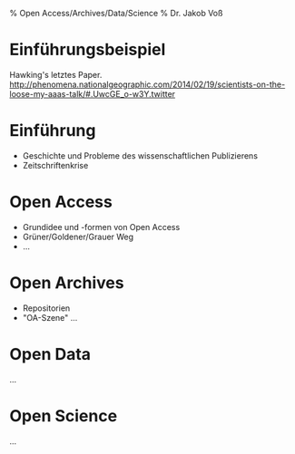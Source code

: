 % Open Access/Archives/Data/Science
% Dr. Jakob Voß

# Einführungsbeispiel

Hawking's letztes Paper.
http://phenomena.nationalgeographic.com/2014/02/19/scientists-on-the-loose-my-aaas-talk/#.UwcGE_o-w3Y.twitter

# Einführung 

* Geschichte und Probleme des wissenschaftlichen Publizierens
* Zeitschriftenkrise

# Open Access

* Grundidee und -formen von Open Access
* Grüner/Goldener/Grauer Weg
* ...

# Open Archives

* Repositorien
* "OA-Szene"
...

# Open Data

...

# Open Science

...
